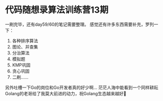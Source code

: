 # 代码随想录算法训练营13期

一刷完毕，还有day59/60的笔记需要整理。
感觉还有许多东西需要补充，罗列一下：
1. 各种排序算法
2. 图论、并查集
3. 分治算法
4. 模拟题
5. KMP巩固
6. 贪心巩固
7. 二刷……

另外吐槽一下Go的岗位和Go开发者真的好少啊… 茫茫人海中能看到一个同样耕耘Golang的老哥给了我莫大前进的动力，祝Golang生态越来越好🎉